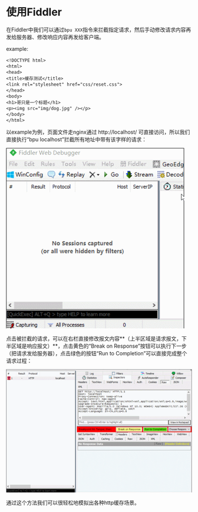 # 使用Fiddler


在Fiddler中我们可以通过```bpu XXX```指令来拦截指定请求，然后手动修改请求内容再发给服务器、修改响应内容再发给客户端。

example:

    <!DOCTYPE html>
    <html>
    <head>
    <title>缓存测试</title>
    <link rel="stylesheet" href="css/reset.css">
    </head>
    <body>
    <h1>哥只是一个标题</h1>
    <p><img src="img/dog.jpg" /></p>
    </body>
    </html>

以example为例，页面文件走nginx通过 http://localhost/ 可直接访问，所以我们直接执行“bpu localhost”拦截所有地址中带有该字样的请求：

![](/assets/fiddler-1.gif)

点击被拦截的请求，可以在右栏直接修改报文内容**（上半区域是请求报文，下半区域是响应报文）**，点击黄色的“Break on Response”按钮可以执行下一步（把请求发给服务器），点击绿色的按钮“Run to Completion”可以直接完成整个请求过程：

![](/assets/fiddler-2.gif)

通过这个方法我们可以很轻松地模拟出各种http缓存场景。